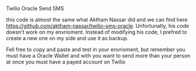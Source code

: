 Twilio Oracle Send SMS

this code is almost the same what Aktham Nassar did and we can find here
https://github.com/aktham-nassar/twilio-sms-oracle.
Unfortunatly, his code doesn't work on my envrioment.
Instead of modifying his code, I prefred to create a new one on my side and use it as backup.

Fell free to copy and paste and test in your envrioment, but remember you must have a Oracle Wallet
and with you want to send more than your person at once you must have a payed account on Twilio 


